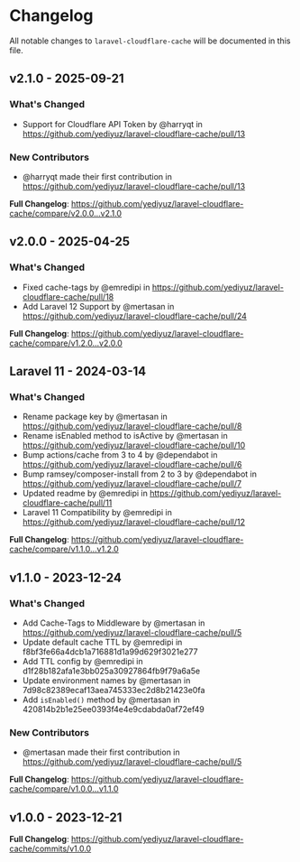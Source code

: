 # Changelog

All notable changes to `laravel-cloudflare-cache` will be documented in this file.

## v2.1.0 - 2025-09-21

### What's Changed

* Support for Cloudflare API Token by @harryqt in https://github.com/yediyuz/laravel-cloudflare-cache/pull/13

### New Contributors

* @harryqt made their first contribution in https://github.com/yediyuz/laravel-cloudflare-cache/pull/13

**Full Changelog**: https://github.com/yediyuz/laravel-cloudflare-cache/compare/v2.0.0...v2.1.0

## v2.0.0 - 2025-04-25

### What's Changed

* Fixed cache-tags by @emredipi in https://github.com/yediyuz/laravel-cloudflare-cache/pull/18
* Add Laravel 12 Support by @mertasan in https://github.com/yediyuz/laravel-cloudflare-cache/pull/24

**Full Changelog**: https://github.com/yediyuz/laravel-cloudflare-cache/compare/v1.2.0...v2.0.0

## Laravel 11  - 2024-03-14

### What's Changed

* Rename package key by @mertasan in https://github.com/yediyuz/laravel-cloudflare-cache/pull/8
* Rename isEnabled method to isActive by @mertasan in https://github.com/yediyuz/laravel-cloudflare-cache/pull/10
* Bump actions/cache from 3 to 4 by @dependabot in https://github.com/yediyuz/laravel-cloudflare-cache/pull/6
* Bump ramsey/composer-install from 2 to 3 by @dependabot in https://github.com/yediyuz/laravel-cloudflare-cache/pull/7
* Updated readme by @emredipi in https://github.com/yediyuz/laravel-cloudflare-cache/pull/11
* Laravel 11 Compatibility by @emredipi in https://github.com/yediyuz/laravel-cloudflare-cache/pull/12

**Full Changelog**: https://github.com/yediyuz/laravel-cloudflare-cache/compare/v1.1.0...v1.2.0

## v1.1.0 - 2023-12-24

### What's Changed

* Add Cache-Tags to Middleware by @mertasan in https://github.com/yediyuz/laravel-cloudflare-cache/pull/5
* Update default cache TTL by @emredipi in f8bf3fe66a4dcb1a716881d1a99d629f3021e277
* Add TTL config by @emredipi in d1f28b182afa1e3bb025a30927864fb9f79a6a5e
* Update environment names by @mertasan in 7d98c82389ecaf13aea745333ec2d8b21423e0fa
* Add `isEnabled()` method by @mertasan in 420814b2b1e25ee0393f4e4e9cdabda0af72ef49

### New Contributors

* @mertasan made their first contribution in https://github.com/yediyuz/laravel-cloudflare-cache/pull/5

**Full Changelog**: https://github.com/yediyuz/laravel-cloudflare-cache/compare/v1.0.0...v1.1.0

## v1.0.0 - 2023-12-21

**Full Changelog**: https://github.com/yediyuz/laravel-cloudflare-cache/commits/v1.0.0
